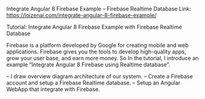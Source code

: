 Integrate Angular 8 Firebase Example – Firebase Realtime Database
Link: https://loizenai.com/integrate-angular-8-firebase-example/

Tutorial: Integrate Angular 8 Firebase Example with Firebase Realtime Database

Firebase is a platform developed by Google for creating mobile and web applications. Firebase gives you the tools to develop high-quality apps, grow your user base, and earn more money. So In the tutorial, I introduce an example “Integrate Angular 8 Firebase using Realtime database”.

– I draw overview diagram architecture of our system.
– Create a Firebase account and setup a Firebase Realtime database.
– Setup an Angular WebApp that integrate with Firebase.
